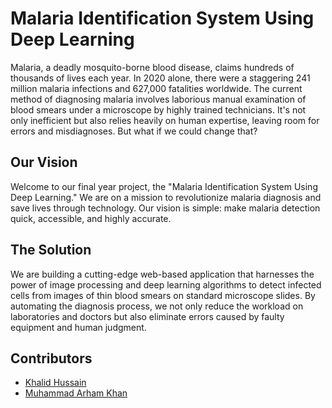 # Malaria Identification System Using Deep Learning
Malaria, a deadly mosquito-borne blood disease, claims hundreds of thousands of lives each year. In 2020 alone, there were a staggering 241 million malaria infections and 627,000 fatalities worldwide. The current method of diagnosing malaria involves laborious manual examination of blood smears under a microscope by highly trained technicians. It's not only inefficient but also relies heavily on human expertise, leaving room for errors and misdiagnoses.
But what if we could change that?

## Our Vision
Welcome to our final year project, the "Malaria Identification System Using Deep Learning." We are on a mission to revolutionize malaria diagnosis and save lives through technology. Our vision is simple: make malaria detection quick, accessible, and highly accurate. 
## The Solution

We are building a cutting-edge web-based application that harnesses the power of image processing and deep learning algorithms to detect infected cells from images of thin blood smears on standard microscope slides. By automating the diagnosis process, we not only reduce the workload on laboratories and doctors but also eliminate errors caused by faulty equipment and human judgment.

## Contributors

- [Khalid Hussain](https://github.com/khalid-akhss19)
- [Muhammad Arham Khan](https://github.com/arham-kk)

